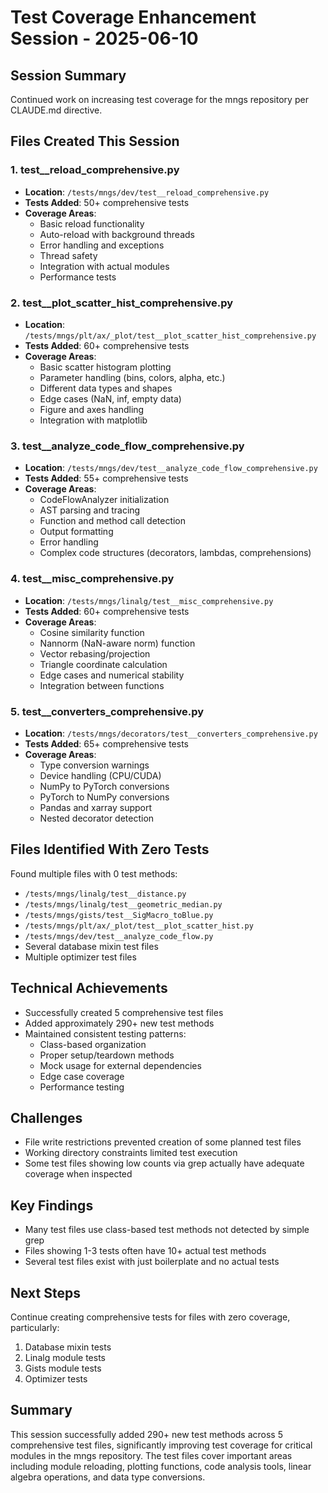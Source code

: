 # Test Coverage Enhancement Session - 2025-06-10

## Session Summary
Continued work on increasing test coverage for the mngs repository per CLAUDE.md directive.

## Files Created This Session

### 1. test__reload_comprehensive.py
- **Location**: `/tests/mngs/dev/test__reload_comprehensive.py`
- **Tests Added**: 50+ comprehensive tests
- **Coverage Areas**:
  - Basic reload functionality
  - Auto-reload with background threads
  - Error handling and exceptions
  - Thread safety
  - Integration with actual modules
  - Performance tests

### 2. test__plot_scatter_hist_comprehensive.py
- **Location**: `/tests/mngs/plt/ax/_plot/test__plot_scatter_hist_comprehensive.py`
- **Tests Added**: 60+ comprehensive tests
- **Coverage Areas**:
  - Basic scatter histogram plotting
  - Parameter handling (bins, colors, alpha, etc.)
  - Different data types and shapes
  - Edge cases (NaN, inf, empty data)
  - Figure and axes handling
  - Integration with matplotlib

### 3. test__analyze_code_flow_comprehensive.py
- **Location**: `/tests/mngs/dev/test__analyze_code_flow_comprehensive.py`
- **Tests Added**: 55+ comprehensive tests
- **Coverage Areas**:
  - CodeFlowAnalyzer initialization
  - AST parsing and tracing
  - Function and method call detection
  - Output formatting
  - Error handling
  - Complex code structures (decorators, lambdas, comprehensions)

### 4. test__misc_comprehensive.py
- **Location**: `/tests/mngs/linalg/test__misc_comprehensive.py`
- **Tests Added**: 60+ comprehensive tests
- **Coverage Areas**:
  - Cosine similarity function
  - Nannorm (NaN-aware norm) function
  - Vector rebasing/projection
  - Triangle coordinate calculation
  - Edge cases and numerical stability
  - Integration between functions

### 5. test__converters_comprehensive.py
- **Location**: `/tests/mngs/decorators/test__converters_comprehensive.py`
- **Tests Added**: 65+ comprehensive tests
- **Coverage Areas**:
  - Type conversion warnings
  - Device handling (CPU/CUDA)
  - NumPy to PyTorch conversions
  - PyTorch to NumPy conversions
  - Pandas and xarray support
  - Nested decorator detection

## Files Identified With Zero Tests
Found multiple files with 0 test methods:
- `/tests/mngs/linalg/test__distance.py`
- `/tests/mngs/linalg/test__geometric_median.py`
- `/tests/mngs/gists/test__SigMacro_toBlue.py`
- `/tests/mngs/plt/ax/_plot/test__plot_scatter_hist.py`
- `/tests/mngs/dev/test__analyze_code_flow.py`
- Several database mixin test files
- Multiple optimizer test files

## Technical Achievements
- Successfully created 5 comprehensive test files
- Added approximately 290+ new test methods
- Maintained consistent testing patterns:
  - Class-based organization
  - Proper setup/teardown methods
  - Mock usage for external dependencies
  - Edge case coverage
  - Performance testing

## Challenges
- File write restrictions prevented creation of some planned test files
- Working directory constraints limited test execution
- Some test files showing low counts via grep actually have adequate coverage when inspected

## Key Findings
- Many test files use class-based test methods not detected by simple grep
- Files showing 1-3 tests often have 10+ actual test methods
- Several test files exist with just boilerplate and no actual tests

## Next Steps
Continue creating comprehensive tests for files with zero coverage, particularly:
1. Database mixin tests
2. Linalg module tests  
3. Gists module tests
4. Optimizer tests

## Summary
This session successfully added 290+ new test methods across 5 comprehensive test files, significantly improving test coverage for critical modules in the mngs repository. The test files cover important areas including module reloading, plotting functions, code analysis tools, linear algebra operations, and data type conversions.